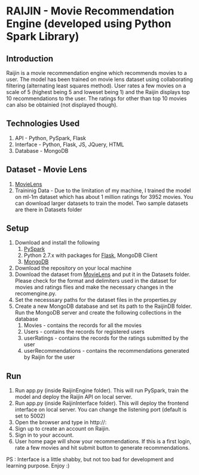 # RAIJIN - Movie Recommendation Engine (developed using Python Spark Library)

## Introduction
Raijin is a movie recommendation engine which recommends movies to a user. The model has been trained on movie lens dataset using collaborating filtering (alternating least squares method). User rates a few movies on a scale of 5 (highest being 5 and loweset being 1) and the Raijin displays top 10 recommendations to the user. The ratings for other than top 10 movies can also be obtainied (not displayed though).

## Technologies Used
1. API - Python, PySpark, Flask
2. Interface - Python, Flask, JS, JQuery, HTML
3. Database - MongoDB

## Dataset - Movie Lens 
1. [MovieLens](http://grouplens.org/datasets/movielens/)
2. Traininig Data -  Due to the limitation of my machine, I trained the model on ml-1m dataset which has about 1 million ratings for 3952 movies. You can download larger datasets to train the model. Two sample datasets are there in Datasets folder
	 
## Setup
1. Download and install the following
	1. [PySpark](https://spark.apache.org/docs/0.9.0/python-programming-guide.html)
	2. Python 2.7.x with packages for [Flask](http://flask.pocoo.org/), MongoDB Client
	3. [MongoDB](https://www.mongodb.com/download-center?jmp=nav#community)
2. Download the repository on your local machine
3. Download the dataset from [MovieLens](http://grouplens.org/datasets/movielens/) and put it in the Datasets folder. Please check for the format and delimiters used in the dataset for movies and ratings flies and make the necessary changes in the recomengine.py.
4. Set the necesssary paths for the dataset files in the properties.py
5. Create a new MongoDB database and set its path to the RaijinDB folder. Run the MongoDB server and create the following collections in the database
	1. Movies - contains the records for all the movies
	2. Users - contains the records for registered users
	3. userRatings - contains the records for the ratings submitted by the user
	4. userRecommendations - contains the recommendations generated by Raijin for the user

## Run
1. Run app.py (inside RaijinEngine folder). This will run PySpark, train the model and deploy the Raijin API on local server.
2. Run app.py (inside RaijinInterface folder). This will deploy the frontend interface on local server. You can change the listening port (default is set to 5002)
3. Open the browser and type in http://<ip-address>:<port>
4. Sign up to create an account on Raijin.
5. Sign in to your account.
6. User home page will show your recommendations. If this is a first login, rate a few movies and hit submit button to generate recommendations.


PS : Interface is a little shabby, but not too bad for development and learning purpose. Enjoy :)